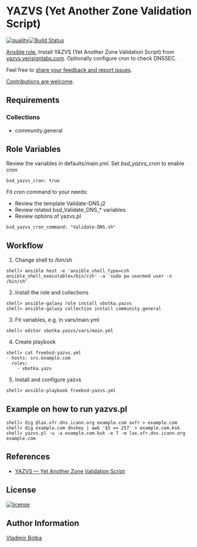 # YAZVS (Yet Another Zone Validation Script)

[![quality](https://img.shields.io/ansible/quality/27910)](https://galaxy.ansible.com/vbotka/yazvs)[![Build Status](https://travis-ci.org/vbotka/ansible-yazvs.svg?branch=master)](https://travis-ci.org/vbotka/ansible-yazvs)

[Ansible role.](https://galaxy.ansible.com/vbotka/yazvs/) Install YAZVS (Yet Another Zone Validation Script) from [yazvs.verisignlabs.com](http://yazvs.verisignlabs.com/). Optionally configure cron to check DNSSEC.

Feel free to [share your feedback and report issues](https://github.com/vbotka/ansible-yazvs/issues).

[Contributions are welcome](https://github.com/firstcontributions/first-contributions).


## Requirements

### Collections

- community.general


## Role Variables

Review the variables in defaults/main.yml. Set *bsd_yazvs_cron* to enable cron

```
bsd_yazvs_cron: true
```

Fit cron command to your needs:

- Review the template Validate-DNS.j2
- Review related bsd_Validate_DNS_* variables
- Review options of yazvs.pl

```
bsd_yazvs_cron_command: "Validate-DNS.sh"
```


## Workflow

1) Change shell to /bin/sh

```
shell> ansible host -e 'ansible_shell_type=csh ansible_shell_executable=/bin/csh' -a 'sudo pw usermod user -s /bin/sh'
```

2) Install the role and collections

```
shell> ansible-galaxy role install vbotka.yazvs
shell> ansible-galaxy collection install community.general
```

3) Fit variables, e.g. in vars/main.yml

```
shell> editor vbotka.yazvs/vars/main.yml
```

4) Create playbook

```
shell> cat freebsd-yazvs.yml
- hosts: srv.example.com
  roles:
    - vbotka.yazv
```

5) Install and configure yazvs

```
shell> ansible-playbook freebsd-yazvs.yml
```


## Example on how to run yazvs.pl


```
shell> dig @lax.xfr.dns.icann.org example.com axfr > example.com
shell> dig example.com dnskey | awk '$5 == 257' > example.com.ksk
shell> yazvs.pl -u -a example.com.ksk -e 7 -m lax.xfr.dns.icann.org example.com
```


## References

- [YAZVS — Yet Another Zone Validation Script](http://yazvs.verisignlabs.com/)


## License

[![license](https://img.shields.io/badge/license-BSD-red.svg)](https://www.freebsd.org/doc/en/articles/bsdl-gpl/article.html)


## Author Information

[Vladimir Botka](https://botka.link)
